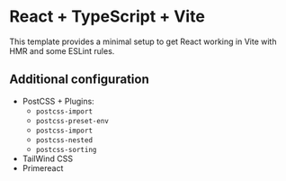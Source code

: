 # React + TypeScript + Vite

This template provides a minimal setup to get React working in Vite with HMR and some ESLint rules.

## Additional configuration

- PostCSS + Plugins:
  - `postcss-import` 
  - `postcss-preset-env`
  - `postcss-import`
  - `postcss-nested`
  - `postcss-sorting`
- TailWind CSS
- Primereact